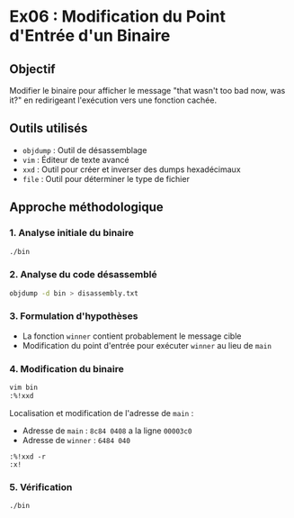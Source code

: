 # Ex06 : Modification du Point d'Entrée d'un Binaire

## Objectif
Modifier le binaire pour afficher le message "that wasn't too bad now, was it?" en redirigeant l'exécution vers une fonction cachée.

## Outils utilisés
- `objdump` : Outil de désassemblage
- `vim` : Éditeur de texte avancé
- `xxd` : Outil pour créer et inverser des dumps hexadécimaux
- `file` : Outil pour déterminer le type de fichier

## Approche méthodologique

### 1. Analyse initiale du binaire

```bash
./bin
```

### 2. Analyse du code désassemblé

```bash
objdump -d bin > disassembly.txt
```

### 3. Formulation d'hypothèses

- La fonction `winner` contient probablement le message cible
- Modification du point d'entrée pour exécuter `winner` au lieu de `main`

### 4. Modification du binaire

```bash
vim bin
:%!xxd
```

Localisation et modification de l'adresse de `main` :
- Adresse de `main` : `8c84 0408` a la ligne `00003c0`
- Adresse de `winner` : `6484 040`

```vim
:%!xxd -r
:x!
```

### 5. Vérification

```bash
./bin
```

